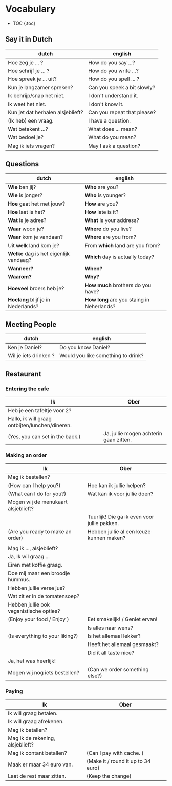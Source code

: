 # Vocabulary

* TOC
{:toc}

## Say it in Dutch

| dutch                             | english                     |
|-----------------------------------|-----------------------------|
| Hoe zeg je ... ?                  | How do you say ...?         |
| Hoe schrijf je ... ?              | How do you write ...?       |
| Hoe spreek je ... uit?            | How do you spell ... ?      |
| Kun je langzamer spreken?         | Can you speek a bit slowly? |
| Ik behrijp/snap het niet.         | I don't understand it.      |
| Ik weet het niet.                 | I don't know it.            |
| Kun jet dat herhalen alsjeblieft? | Can you repeat that please? |
| (Ik heb) een vraag.               | I have a question.          |
| Wat betekent ...?                 | What does ... mean?         |
| Wat bedoel je?                    | What do you mean?           |
| Mag ik iets vragen?               | May I ask a question?       |

## Questions

| dutch                                   | english                                    |
|-----------------------------------------|--------------------------------------------|
| **Wie** ben jij?                        | **Who** are you?                           |
| **Wie** is jonger?                      | **Who** is younger?                        |
| **Hoe** gaat het met jouw?              | **How** are you?                           |
| **Hoe** laat is het?                    | **How** late is it?                        |
| **Wat** is je adres?                    | **What** is your address?                  |
| **Waar** woon je?                       | **Where** do you live?                     |
| **Waar** kom je vandaan?                | **Where** are you from?                    |
| Uit **welk** land kom je?               | From **which** land are you from?          |
| **Welke** dag is het eigenlijk vandaag? | **Which** day is actually today?           |
| **Wanneer?**                            | **When?**                                  |
| **Waarom?**                             | **Why?**                                   |
| **Hoeveel** broers heb je?              | **How much** brothers do you have?         |
| **Hoelang** blijf je in Nederlands?     | **How long** are you staing in Neherlands? |

## Meeting People

| dutch                 | english                            |
|-----------------------|------------------------------------|
| Ken je Daniel?        | Do you know Daniel?                |
| Wil je iets drinken ? | Would you like something to drink? |

## Restaurant

### Entering the cafe

| Ik                                              | Ober                                         |
|-------------------------------------------------|----------------------------------------------|
| Heb je een tafeltje voor 2?                     |                                              |
| Hallo, ik will graag ontbijten/lunchen/dineren. |                                              |
| (Yes, you can set in the back.)                 | Ja, jullie mogen achterin gaan zitten.       |

### Making an order

| Ik                                      | Ober                                         |
|-----------------------------------------|----------------------------------------------|
| Mag ik bestellen?                       |                                              |
| (How can I help you?)                   | Hoe kan ik jullie helpen?                    |
| (What can I do for you?)                | Wat kan ik voor jullie doen?                 |
| Mogen wij de menukaart alsjeblieft?     |                                              |
|                                         | Tuurlijk! Die ga ik even voor jullie pakken. |
| (Are you ready to make an order)        | Hebben jullie al een keuze kunnen maken?     |
|                                         |                                              |
| Mag ik ..., alsjeblieft?                |                                              |
| Ja, Ik wil graag ...                    |                                              |
| Eiren met koffie graag.                 |                                              |
| Doe mij maar een broodje hummus.        |                                              |
| Hebben jullie verse jus?                |                                              |
| Wat zit er in de tomatensoep?           |                                              |
| Hebben jullie ook veganistische opties? |                                              |
| (Enjoy your food / Enjoy )              | Eet smakelijk! / Geniet ervan!               |
|                                         | Is alles naar wens?                          |
| (Is everything to your liking?)         | Is het allemaal lekker?                      |
|                                         | Heeft het allemaal gesmaakt?                 |
|                                         | Did it all taste nice?                       |
| Ja, het was heerlijk!                   |                                              |
| Mogen wij nog iets bestellen?           | (Can we order something else?)               |

### Paying

| Ik                               | Ober                               |
|----------------------------------|------------------------------------|
| Ik will graag betalen.           |                                    |
| Ik will graag afrekenen.         |                                    |
| Mag ik betallen?                 |                                    |
| Mag ik de rekening, alsjeblieft? |                                    |
| Mag ik contant betallen?         | (Can I pay with cache. )           |
| Maak er maar 34 euro van.        | (Make it / round it up to 34 euro) |
| Laat de rest maar zitten.        | (Keep the change)                  |
